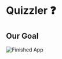 

# Quizzler ❓

## Our Goal


![Finished App](https://github.com/londonappbrewery/Images/blob/master/quizzler-demo.gif)

